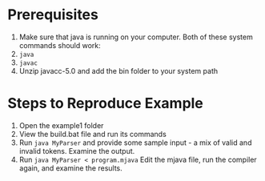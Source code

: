 # Prerequisites

1. Make sure that java is running on your computer.  Both of these system commands should work:
  1. `java`
  2. `javac`
2. Unzip javacc-5.0 and add the bin folder to your system path

# Steps to Reproduce Example

1. Open the example1 folder
2. View the build.bat file and run its commands
3. Run `java MyParser` and provide some sample input - a mix of valid and invalid tokens.  Examine the output.
4. Run `java MyParser < program.mjava`  Edit the mjava file, run the compiler again, and examine the results.
